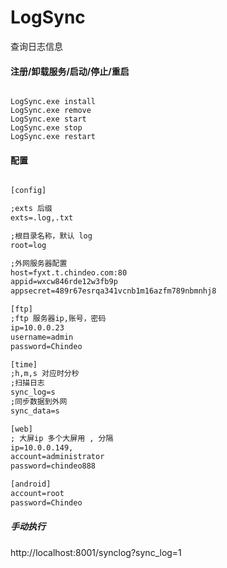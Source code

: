# LogSync
查询日志信息

#### 注册/卸载服务/启动/停止/重启

```shell script

LogSync.exe install 
LogSync.exe remove 
LogSync.exe start
LogSync.exe stop
LogSync.exe restart

```

#### 配置

```txt

[config]

;exts 后缀
exts=.log,.txt

;根目录名称，默认 log
root=log

;外网服务器配置
host=fyxt.t.chindeo.com:80
appid=wxcw846rde12w3fb9p
appsecret=489r67esrqa341vcnb1m16azfm789nbmnhj8

[ftp]
;ftp 服务器ip,账号，密码
ip=10.0.0.23
username=admin
password=Chindeo

[time]
;h,m,s 对应时分秒
;扫描日志
sync_log=s
;同步数据到外网
sync_data=s

[web]
; 大屏ip 多个大屏用 , 分隔
ip=10.0.0.149,
account=administrator
password=chindeo888

[android]
account=root
password=Chindeo

```

##### 手动执行
http://localhost:8001/synclog?sync_log=1